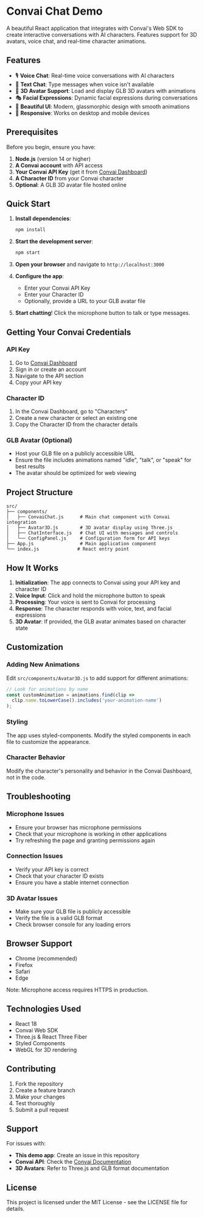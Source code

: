 # Convai Chat Demo

A beautiful React application that integrates with Convai's Web SDK to create interactive conversations with AI characters. Features support for 3D avatars, voice chat, and real-time character animations.

## Features

- 🎙️ **Voice Chat**: Real-time voice conversations with AI characters
- 💬 **Text Chat**: Type messages when voice isn't available
- 🤖 **3D Avatar Support**: Load and display GLB 3D avatars with animations
- 🎭 **Facial Expressions**: Dynamic facial expressions during conversations
- 🎨 **Beautiful UI**: Modern, glassmorphic design with smooth animations
- 📱 **Responsive**: Works on desktop and mobile devices

## Prerequisites

Before you begin, ensure you have:

1. **Node.js** (version 14 or higher)
2. **A Convai account** with API access
3. **Your Convai API Key** (get it from [Convai Dashboard](https://convai.com))
4. **A Character ID** from your Convai character
5. **Optional**: A GLB 3D avatar file hosted online

## Quick Start

1. **Install dependencies**:
   ```bash
   npm install
   ```

2. **Start the development server**:
   ```bash
   npm start
   ```

3. **Open your browser** and navigate to `http://localhost:3000`

4. **Configure the app**:
   - Enter your Convai API Key
   - Enter your Character ID
   - Optionally, provide a URL to your GLB avatar file

5. **Start chatting**! Click the microphone button to talk or type messages.

## Getting Your Convai Credentials

### API Key
1. Go to [Convai Dashboard](https://convai.com)
2. Sign in or create an account
3. Navigate to the API section
4. Copy your API key

### Character ID
1. In the Convai Dashboard, go to "Characters"
2. Create a new character or select an existing one
3. Copy the Character ID from the character details

### GLB Avatar (Optional)
- Host your GLB file on a publicly accessible URL
- Ensure the file includes animations named "idle", "talk", or "speak" for best results
- The avatar should be optimized for web viewing

## Project Structure

```
src/
├── components/
│   ├── ConvaiChat.js      # Main chat component with Convai integration
│   ├── Avatar3D.js        # 3D avatar display using Three.js
│   ├── ChatInterface.js   # Chat UI with messages and controls
│   └── ConfigPanel.js     # Configuration form for API keys
├── App.js                 # Main application component
└── index.js              # React entry point
```

## How It Works

1. **Initialization**: The app connects to Convai using your API key and character ID
2. **Voice Input**: Click and hold the microphone button to speak
3. **Processing**: Your voice is sent to Convai for processing
4. **Response**: The character responds with voice, text, and facial expressions
5. **3D Avatar**: If provided, the GLB avatar animates based on character state

## Customization

### Adding New Animations
Edit `src/components/Avatar3D.js` to add support for different animations:

```javascript
// Look for animations by name
const customAnimation = animations.find(clip => 
  clip.name.toLowerCase().includes('your-animation-name')
);
```

### Styling
The app uses styled-components. Modify the styled components in each file to customize the appearance.

### Character Behavior
Modify the character's personality and behavior in the Convai Dashboard, not in the code.

## Troubleshooting

### Microphone Issues
- Ensure your browser has microphone permissions
- Check that your microphone is working in other applications
- Try refreshing the page and granting permissions again

### Connection Issues
- Verify your API key is correct
- Check that your character ID exists
- Ensure you have a stable internet connection

### 3D Avatar Issues
- Make sure your GLB file is publicly accessible
- Verify the file is a valid GLB format
- Check browser console for any loading errors

## Browser Support

- Chrome (recommended)
- Firefox
- Safari
- Edge

Note: Microphone access requires HTTPS in production.

## Technologies Used

- React 18
- Convai Web SDK
- Three.js & React Three Fiber
- Styled Components
- WebGL for 3D rendering

## Contributing

1. Fork the repository
2. Create a feature branch
3. Make your changes
4. Test thoroughly
5. Submit a pull request

## Support

For issues with:
- **This demo app**: Create an issue in this repository
- **Convai API**: Check the [Convai Documentation](https://docs.convai.com)
- **3D Avatars**: Refer to Three.js and GLB format documentation

## License

This project is licensed under the MIT License - see the LICENSE file for details.
